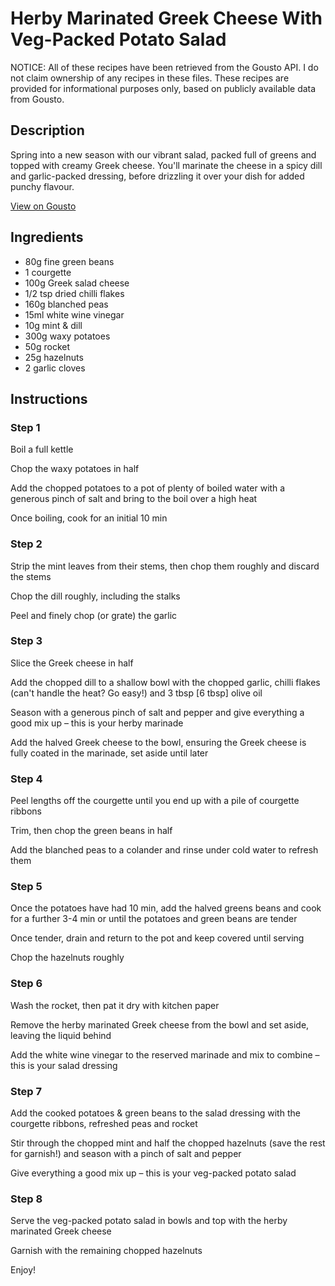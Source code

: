 # Herby Marinated Greek Cheese With Veg-Packed Potato Salad

NOTICE: All of these recipes have been retrieved from the Gousto API. I do not claim ownership of any recipes in these files. These recipes are provided for informational purposes only, based on publicly available data from Gousto.

## Description

Spring into a new season with our vibrant salad, packed full of greens and topped with creamy Greek cheese. You'll marinate the cheese in a spicy dill and garlic-packed dressing, before drizzling it over your dish for added punchy flavour.

[View on Gousto](https://www.gousto.co.uk/recipes/cookbook/herby-marinated-feta-with-veg-packed-potato-salad)

## Ingredients

- 80g fine green beans
- 1 courgette
- 100g Greek salad cheese
- 1/2 tsp dried chilli flakes 
- 160g blanched peas
- 15ml white wine vinegar
- 10g mint & dill
- 300g waxy potatoes
- 50g rocket
- 25g hazelnuts
- 2 garlic cloves

## Instructions


### Step 1

Boil a full kettle

Chop the waxy potatoes in half

Add the chopped potatoes to a pot of plenty of boiled water with a generous pinch of salt and bring to the boil over a high heat

Once boiling, cook for an initial 10 min


### Step 2

Strip the mint leaves from their stems, then chop them roughly and discard the stems

Chop the dill roughly, including the stalks

Peel and finely chop (or grate) the garlic


### Step 3

Slice the Greek cheese in half

Add the chopped dill to a shallow bowl with the chopped garlic, chilli flakes (can't handle the heat? Go easy!) and 3 tbsp <span class="text-danger">[6 tbsp]</span> olive oil

Season with a generous pinch of salt and pepper and give everything a good mix up – this is your herby marinade

Add the halved Greek cheese to the bowl, ensuring the Greek cheese is fully coated in the marinade, set aside until later


### Step 4

Peel lengths off the courgette until you end up with a pile of courgette ribbons

Trim, then chop the green beans in half

Add the blanched peas to a colander and rinse under cold water to refresh them


### Step 5

Once the potatoes have had 10 min, add the halved greens beans and cook for a further 3-4 min or until the potatoes and green beans are tender

Once tender, drain and return to the pot and keep covered until serving

Chop the hazelnuts roughly


### Step 6

Wash the rocket, then pat it dry with kitchen paper

Remove the herby marinated Greek cheese from the bowl and set aside, leaving the liquid behind

Add the white wine vinegar to the reserved marinade and mix to combine – this is your salad dressing


### Step 7

Add the cooked potatoes & green beans to the salad dressing with the courgette ribbons, refreshed peas and rocket

Stir through the chopped mint and half the chopped hazelnuts (save the rest for garnish!) and season with a pinch of salt and pepper

Give everything a good mix up – this is your veg-packed potato salad

### Step 8

Serve the veg-packed potato salad in bowls and top with the herby marinated Greek cheese

Garnish with the remaining chopped hazelnuts

Enjoy!

